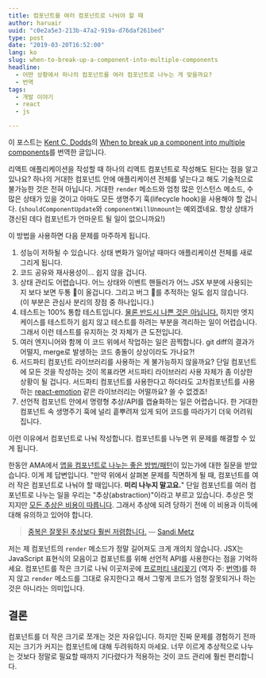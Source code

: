 ```yaml
---
title: 컴포넌트를 여러 컴포넌트로 나눠야 할 때
author: haruair
uuid: "c0e2a5e3-213b-47a2-919a-d76daf261bed"
type: post
date: "2019-03-20T16:52:00"
lang: ko
slug: when-to-break-up-a-component-into-multiple-components
headline:
  - 어떤 상황에서 하나의 컴포넌트를 여러 컴포넌트로 나누는 게 맞을까요?
  - 번역
tags:
  - 개발 이야기
  - react
  - js

---
```


<div class="translation-note">

이 포스트는 [Kent C. Dodds](https://twitter.com/kentcdodds)의 [When to break up a component into multiple components](https://kentcdodds.com/blog/when-to-break-up-a-component-into-multiple-components)를 번역한 글입니다.

</div>

리액트 애플리케이션을 작성할 때 하나의 리액트 컴포넌트로 작성해도 된다는 점을 알고 있나요? 하나의 거대한 컴포넌트 안에 애플리케이션 전체를 넣는다고 해도 기술적으로 불가능한 것은 전혀 아닙니다. 거대한 `render` 메소드와 엄청 많은 인스턴스 메소드, 수많은 상태가 있을 것이고 아마도 모든 생명주기 훅(lifecycle hook)을 사용해야 할 겁니다. (`shouldComponentUpdate`와 `componentWillUnmount`는 예외겠네요. 항상 상태가 갱신된 데다 컴포넌트가 언마운트 될 일이 없으니까요!)

이 방법을 사용하면 다음 문제를 마주하게 됩니다.

1.  성능이 저하될 수 있습니다. 상태 변화가 일어날 때마다 애플리케이션 전체를 새로 그리게 됩니다.
2.  코드 공유와 재사용성이... 쉽지 않을 겁니다.
3.  상태 관리도 어렵습니다. 어느 상태와 이벤트 핸들러가 어느 JSX 부분에 사용되는지 보다 보면 두통 😬이 올겁니다. 그리고 버그 🐜를 추적하는 일도 쉽지 않습니다. (이 부분은 관심사 분리의 장점 중 하나입니다.)
4.  테스트는 100% 통합 테스트입니다. [물론 반드시 나쁜 것은 아닙니다.](http://kcd.im/write-tests) 하지만 엣지 케이스를 테스트하기 쉽지 않고 테스트를 하려는 부분을 격리하는 일이 어렵습니다. 그래서 이런 테스트를 유지하는 것 자체가 큰 도전입니다.
5.  여러 엔지니어와 함께 이 코드 위에서 작업하는 일은 끔찍합니다. git diff의 결과가 어떨지, merge로 발생하는 코드 충돌이 상상이라도 가나요?!
6.  서드파티 컴포넌트 라이브러리를 사용하는 게 불가능하지 않을까요? 단일 컴포넌트에 모든 것을 작성하는 것이 목표라면 서드파티 라이브러리 사용 자체가 좀 이상한 상황이 될 겁니다. 서드파티 컴포넌트를 사용한다고 하더라도 고차컴포넌트를 사용하는 [react-emotion](https://emotion.sh/) 같은 라이브러리는 어떨까요? 쓸 수 없겠죠!
7.  선언적 컴포넌트 안에서 명령형 추상/API를 캡슐화하는 일은 어렵습니다. 한 거대한 컴포넌트 속 생명주기 훅에 널리 흩뿌려져 있게 되어 코드를 따라가기 더욱 어려워집니다.

이런 이유에서 컴포넌트로 나눠 작성합니다. 컴포넌트를 나누면 위 문제를 해결할 수 있게 됩니다.

한동안 AMA에서 [앱을 컴포넌트로 나누는 좋은 방법/패턴](https://github.com/kentcdodds/ama/issues/399)이 있는가에 대한 질문을 받았습니다. 이게 제 답변입니다. "만약 위에서 살펴본 문제를 직면하게 될 때, 컴포넌트를 여러 작은 컴포넌트로 나눠야 할 때입니다. **미리 나누지 말고요.**" 단일 컴포넌트를 여러 컴포넌트로 나누는 일을 우리는 "추상(abstraction)"이라고 부르고 있습니다. 추상은 멋지지만 [모든 추상은 비용이 따릅니다](http://kcd.im/how-to-react). 그래서 추상에 되려 당하기 전에 이 비용과 이득에 대해 유의하고 있어야 합니다.

> [중복은 잘못된 추상보다 훨씬 저렴합니다.](https://www.sandimetz.com/blog/2016/1/20/the-wrong-abstraction) — [Sandi Metz](https://twitter.com/sandimetz)

저는 제 컴포넌트의 `render` 메소드가 정말 길어져도 크게 개의치 않습니다. JSX는 JavaScript 표현식의 모음이고 컴포넌트를 위해 선언적 API를 사용한다는 점을 기억하세요. 컴포넌트를 작은 크기로 나눠 이곳저곳에 [프로퍼티 내리꽂기](http://kcd.im/prop-drilling) (역자 주: [번역](https://edykim.com/ko/post/prop-drilling/))를 하지 않고 `render` 메소드를 그대로 유지한다고 해서 그렇게 코드가 엄청 잘못되거나 하는 것은 아니라는 의미입니다.

## 결론

컴포넌트를 더 작은 크기로 쪼개는 것은 자유입니다. 하지만 진짜 문제를 경험하기 전까지는 크기가 커지는 컴포넌트에 대해 두려워하지 마세요. 너무 이르게 추상적으로 나누는 것보다 정말로 필요할 때까지 기다렸다가 적용하는 것이 코드 관리에 훨씬 편리합니다.
